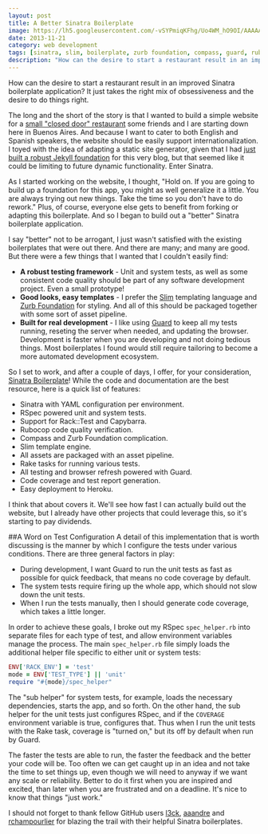 ```yaml
---
layout: post
title: A Better Sinatra Boilerplate
image: https://lh5.googleusercontent.com/-vSYPmiqKFhg/Uo4WM_hO9OI/AAAAAAAAJo8/ww1kmNF4pxg/w1118-h322-no/sinatra.png
date: 2013-11-21
category: web development
tags: [sinatra, slim, boilerplate, zurb foundation, compass, guard, ruby, rspec, capybarra, test driven development, tdd, rubocop, craftsmanship]
description: "How can the desire to start a restaurant result in an improved Sinatra boilerplate application? It just takes the right mix of obsessiveness and the desire to do things right to whip up this Sinatra Zurb Rspec Slim Compass boilerplate!"
---
```


How can the desire to start a restaurant result in an improved Sinatra boilerplate application? It just takes the right mix of obsessiveness and the desire to do things right.

The long and the short of the story is that I wanted to build a simple website for a [small "closed door" restaurant](https://www.facebook.com/casaraposa) some friends and I are starting down here in Buenos Aires. And because I want to cater to both English and Spanish speakers, the website should be easily support internationalization. I toyed with the idea of adapting a static site generator, given that I had [just built a robust Jekyll foundation]({{site.url}}/jekyll-slim-compass-blog) for this very blog, but that seemed like it could be limiting to future dynamic functionality. Enter Sinatra.

As I started working on the website, I thought, "Hold on. If you are going to build up a foundation for this app, you might as well generalize it a little. You are always trying out new things. Take the time so you don't have to do rework." Plus, of course, everyone else gets to benefit from forking or adapting this boilerplate. And so I began to build out a "better" Sinatra boilerplate application.

I say "better" not to be arrogant, I just wasn't satisfied with the existing boilerplates that were out there. And there are many; and many are good. But there were a few things that I wanted that I couldn't easily find:

- **A robust testing framework** - Unit and system tests, as well as some consistent code quality should be part of any software development project. Even a small prototype!
- **Good looks, easy templates** - I prefer the [Slim](http://slim-lang.com/) templating language and [Zurb Foundation](http://foundation.zurb.com/) for styling. And all of this should be packaged together with some sort of asset pipeline.
- **Built for real development** - I like using [Guard](https://github.com/guard/guard) to keep all my tests running, reseting the server when needed, and updating the browser. Development is faster when you are developing and not doing tedious things. Most boilerplates I found would still require tailoring to become a more automated development ecosystem.

So I set to work, and after a couple of days, I offer, for your consideration, [Sinatra Boilerplate](https://github.com/neverstopbuilding/sinatra-boilerplate)! While the code and documentation are the best resource, here is a quick list of features:

- Sinatra with YAML configuration per environment.
- RSpec powered unit and system tests.
- Support for Rack::Test and Capybarra.
- Rubocop code quality verification.
- Compass and Zurb Foundation complication.
- Slim template engine.
- All assets are packaged with an asset pipeline.
- Rake tasks for running various tests.
- All testing and browser refresh powered with Guard.
- Code coverage and test report generation.
- Easy deployment to Heroku.

I think that about covers it. We'll see how fast I can actually build out the website, but I already have other projects that could leverage this, so it's starting to pay dividends.

##A Word on Test Configuration
A detail of this implementation that is worth discussing is the manner by which I configure the tests under various conditions. There are three general factors in play:

- During development, I want Guard to run the unit tests as fast as possible for quick feedback, that means no code coverage by default.
- The system tests require firing up the whole app, which should not slow down the unit tests.
- When I run the tests manually, then I should generate code coverage, which takes a little longer.

In order to achieve these goals, I broke out my RSpec `spec_helper.rb` into separate files for each type of test, and allow environment variables manage the process. The main `spec_helper.rb` file simply loads the additional helper file specific to either unit or system tests:

```ruby
ENV['RACK_ENV'] = 'test'
mode = ENV['TEST_TYPE'] || 'unit'
require "#{mode}/spec_helper"
```

The "sub helper" for system tests, for example, loads the necessary dependencies, starts the app, and so forth. On the other hand, the sub helper for the unit tests just configures RSpec, and if the `COVERAGE` environment variable is true, configures that. Thus when I run the unit tests with the Rake task, coverage is "turned on," but its off by default when run by Guard.

The faster the tests are able to run, the faster the feedback and the better your code will be. Too often we can get caught up in an  idea and not take the time to set things up, even though we will need to anyway if we want any scale or reliability. Better to do it first when you are inspired and excited, than later when you are frustrated and on a deadline. It's nice to know that things "just work."

I should not forget to thank fellow GitHub users [l3ck](https://github.com/l3ck/sinatra-boilerplate), [aaandre](https://github.com/aaandre/sinatra-boilerplate) and [rchampourlier](https://github.com/rchampourlier/sinatra-baseapp) for blazing the trail with their helpful Sinatra boilerplates.

